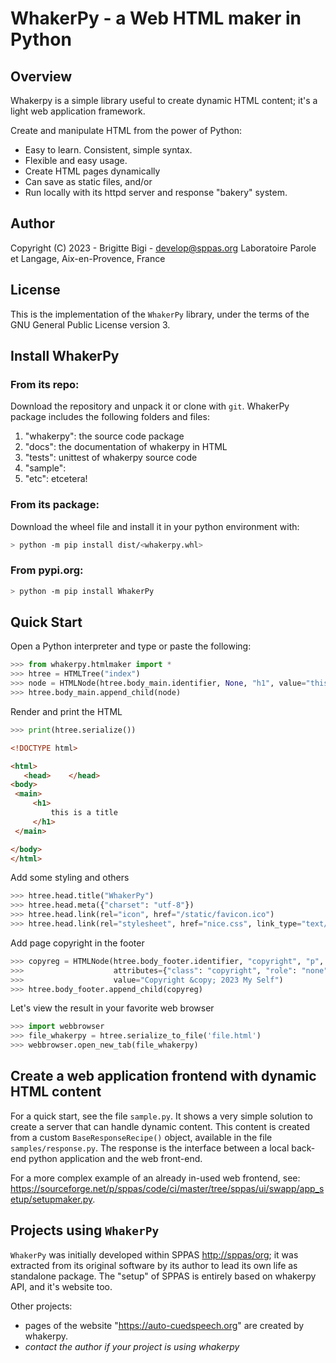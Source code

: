 # WhakerPy - a Web HTML maker in Python


## Overview

Whakerpy is a simple library useful to create dynamic HTML content; 
it's a light web application framework.

Create and manipulate HTML from the power of Python:

* Easy to learn. Consistent, simple syntax.
* Flexible and easy usage.
* Create HTML pages dynamically
* Can save as static files, and/or
* Run locally with its httpd server and response "bakery" system.



## Author

Copyright (C) 2023 - Brigitte Bigi - <develop@sppas.org>
Laboratoire Parole et Langage, Aix-en-Provence, France


## License

This is the implementation of the `WhakerPy` library, under the terms of
the GNU General Public License version 3.


## Install WhakerPy

### From its repo:

Download the repository and unpack it or clone with `git`.
WhakerPy package includes the following folders and files:

1. "whakerpy": the source code package
2. "docs": the documentation of whakerpy in HTML
3. "tests": unittest of whakerpy source code
4. "sample": 
5. "etc": etcetera!


### From its package:

Download the wheel file and install it in your python environment with:

```bash
> python -m pip install dist/<whakerpy.whl>
````

### From pypi.org:

```bash
> python -m pip install WhakerPy
````



## Quick Start

Open a Python interpreter and type or paste the following:

```python
>>> from whakerpy.htmlmaker import *
>>> htree = HTMLTree("index")
>>> node = HTMLNode(htree.body_main.identifier, None, "h1", value="this is a title")
>>> htree.body_main.append_child(node)
```

Render and print the HTML
```python
>>> print(htree.serialize())
```

```html
<!DOCTYPE html>

<html>
   <head>    </head>
<body>
 <main>
     <h1>
         this is a title
     </h1>
 </main>

</body>
</html>
```

Add some styling and others

```python
>>> htree.head.title("WhakerPy")
>>> htree.head.meta({"charset": "utf-8"})
>>> htree.head.link(rel="icon", href="/static/favicon.ico")
>>> htree.head.link(rel="stylesheet", href="nice.css", link_type="text/css")
```

Add page copyright in the footer

```python
>>> copyreg = HTMLNode(htree.body_footer.identifier, "copyright", "p",
>>>                    attributes={"class": "copyright", "role": "none"},
>>>                    value="Copyright &copy; 2023 My Self")
>>> htree.body_footer.append_child(copyreg)
```

Let's view the result in your favorite web browser

```python
>>> import webbrowser
>>> file_whakerpy = htree.serialize_to_file('file.html')
>>> webbrowser.open_new_tab(file_whakerpy)
```


## Create a web application frontend with dynamic HTML content

For a quick start, see the file `sample.py`. It shows a very simple
solution to create a server that can handle dynamic content. This content
is created from a custom `BaseResponseRecipe()` object, available in the 
file `samples/response.py`. The response is the interface between a 
local back-end python application and the web front-end.

For a more complex example of an already in-used web frontend, see: 
<https://sourceforge.net/p/sppas/code/ci/master/tree/sppas/ui/swapp/app_setup/setupmaker.py>.


## Projects using `WhakerPy `

`WhakerPy` was initially developed within SPPAS <http://sppas/org>; it was 
extracted from its original software by its author to lead its own life as 
standalone package. The "setup" of SPPAS is entirely based on whakerpy API,
and it's website too.

Other projects: 
- pages of the website "<https://auto-cuedspeech.org>" are created by whakerpy.
- *contact the author if your project is using whakerpy*


